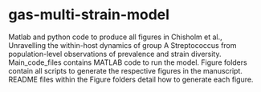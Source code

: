 # gas-multi-strain-model
Matlab and python code to produce all figures in Chisholm et al., Unravelling the within-host dynamics of group A Streptococcus from population-level observations of prevalence and strain diversity.  Main_code_files contains MATLAB code to run the model.  Figure folders contain all scripts to generate the respective figures in the manuscript.  README files within the Figure folders detail how to generate each figure.  